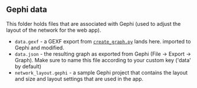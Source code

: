 ## Gephi data

This folder holds files that are associated with Gephi (used to adjust the layout of the network for the web app).

- `data.gexf` - a GEXF export from [`create_graph.py`](./network/src/create_graph.py) lands here. imported to Gephi and modified.
- `data.json` - the resulting graph as exported from Gephi (File -> Export -> Graph). Make sure to name this file according to your custom key ('data' by default)
- `network_layout.gephi` - a sample Gephi project that contains the layout and size and layout settings that are used in the app.